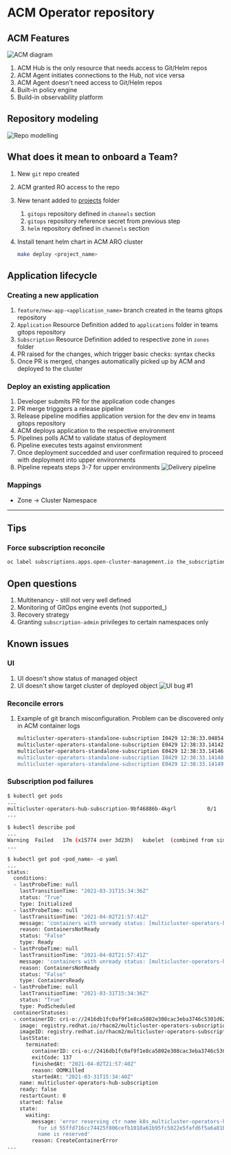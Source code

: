 # ACM Operator repository

## ACM Features

![ACM diagram](img/GitOps-tools-ACM.png)

1. ACM Hub is the only resource that needs access to Git/Helm repos
1. ACM Agent initiates connections to the Hub, not vice versa
1. ACM Agent doesn't need access to Git/Helm repos
1. Built-in policy engine
1. Build-in observability platform

## Repository modeling

![Repo modelling](img/ACM-repository-modeling.png)

## What does it mean to onboard a Team?

1. New `git` repo created
1. ACM granted RO access to the repo
1. New tenant added to [projects](/projects) folder
    1. `gitops` repository defined in `channels` section
    1. `gitops` repository reference secret from previous step
    1. `helm` repository defined in `channels` section
1. Install tenant helm chart in ACM ARO cluster

    ```bash
    make deploy <project_name>
    ```

## Application lifecycle

### Creating a new application

1. `feature/new-app-<application_name>` branch created in the teams gitops repository
1. `Application` Resource Definition added to `applications` folder in teams gitops repository
1. `Subscription` Resource Definition added to respective zone in `zones` folder
1. PR raised for the changes, which trigger basic checks: syntax checks
1. Once PR is  merged, changes automatically picked up by ACM and deployed to the cluster

### Deploy an existing application

1. Developer submits PR for the application code changes
1. PR merge trigggers a release pipeline
1. Release pipeline modifies application version for the dev env in teams gitops repository
1. ACM deploys application to the respective environment
1. Pipelines polls ACM to validate status of deployment
1. Pipeline executes tests against environment
1. Once deployment succedded and user confirmation required to proceed with deployment into upper environments
1. Pipeline repeats steps 3-7 for upper environments
![Delivery pipeline](img/ACM-delivery-pipeline.png)

### Mappings

* Zone -> Cluster Namespace

---

## Tips

### Force subscription reconcile

```bash
oc label subscriptions.apps.open-cluster-management.io the_subscription_name reconcile=true
```

## Open questions

1. Multitenancy - still not very well defined
1. Monitoring of GitOps engine events (not supported_)
1. Recovery strategy
1. Granting `subscription-admin` privileges to certain namespaces only

## Known issues

### UI

1. UI doesn't show status of managed object
1. UI doesn't show target cluster of deployed object
![UI bug #1](img/ACM-ui-bug.png)

### Reconcile errors

1. Example of git branch misconfiguration. Problem can be discovered only in ACM container logs

    ```bash
    multicluster-operators-standalone-subscription I0429 12:38:33.048544       1 subscription_controller.go:291] Exit Reconciling subscription: fusion-operate/fusion-operate
    multicluster-operators-standalone-subscription E0429 12:38:33.141429       1 gitrepo.go:198] couldn't find remote ref "refs/heads/master"Failed to git clone: couldn't find remote ref "refs/heads/master"
    multicluster-operators-standalone-subscription E0429 12:38:33.141468       1 git_subscriber_item.go:195] couldn't find remote ref "refs/heads/master"Unable to clone the git repo https://github.com/finastra-engineering/gitops-operating-platform.git
    multicluster-operators-standalone-subscription I0429 12:38:33.141483       1 git_subscriber_item.go:198] exit doSubscription: fusion-operate/fusion-operate
    multicluster-operators-standalone-subscription E0429 12:38:33.141490       1 git_subscriber_item.go:149] couldn't find remote ref "refs/heads/master"Subscription error.
    ```

### Subscription pod failures

```bash
$ kubectl get pods
...
multicluster-operators-hub-subscription-9bf46886b-4kgrl          0/1     CreateContainerError   0          6d6h
...

$ kubectl describe pod
...
Warning  Failed   17m (x15774 over 3d23h)   kubelet  (combined from similar events): Error: error reserving ctr name k8s_multicluster-operators-hub-subscription_multicluster-operators-hub-subscription-9bf46886b-4kgrl_acm_6879d59a-9c35-481c-bad3-fa9dd262c693_1 for id a118fe4608910cb727795039e9f907292cddf8674668537a3c1d0db4c6c17a46: name is reserved
...

$ kubectl get pod <pod_name> -o yaml
...
status:
  conditions:
  - lastProbeTime: null
    lastTransitionTime: "2021-03-31T15:34:36Z"
    status: "True"
    type: Initialized
  - lastProbeTime: null
    lastTransitionTime: "2021-04-02T21:57:41Z"
    message: 'containers with unready status: [multicluster-operators-hub-subscription]'
    reason: ContainersNotReady
    status: "False"
    type: Ready
  - lastProbeTime: null
    lastTransitionTime: "2021-04-02T21:57:41Z"
    message: 'containers with unready status: [multicluster-operators-hub-subscription]'
    reason: ContainersNotReady
    status: "False"
    type: ContainersReady
  - lastProbeTime: null
    lastTransitionTime: "2021-03-31T15:34:36Z"
    status: "True"
    type: PodScheduled
  containerStatuses:
  - containerID: cri-o://2416db1fc0af9f1e8ca5802e308cac3eba3746c5301d62774a9a8fd889bbcc62
    image: registry.redhat.io/rhacm2/multicluster-operators-subscription-rhel8@sha256:4323ee9b7d1deaa666c93f891cafb48518bf543fa671cb58777572775f813c64
    imageID: registry.redhat.io/rhacm2/multicluster-operators-subscription-rhel8@sha256:4323ee9b7d1deaa666c93f891cafb48518bf543fa671cb58777572775f813c64
    lastState:
      terminated:
        containerID: cri-o://2416db1fc0af9f1e8ca5802e308cac3eba3746c5301d62774a9a8fd889bbcc62
        exitCode: 137
        finishedAt: "2021-04-02T21:57:40Z"
        reason: OOMKilled
        startedAt: "2021-03-31T15:34:40Z"
    name: multicluster-operators-hub-subscription
    ready: false
    restartCount: 0
    started: false
    state:
      waiting:
        message: 'error reserving ctr name k8s_multicluster-operators-hub-subscription_multicluster-operators-hub-subscription-9bf46886b-4kgrl_acm_6879d59a-9c35-481c-bad3-fa9dd262c693_1
          for id 55ffd716cc74425f806cefb1018a61b95fc5022e5fafd6f5a6a81bd6481f3d58:
          name is reserved'
        reason: CreateContainerError
...
```

